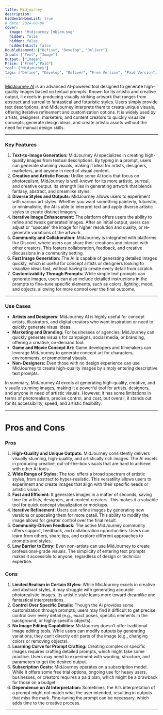 ```yaml
---
title: Midjourney
description: 
hiddenInHomeList: true
# date: 2024-08-08
cover:
  image: "Midjourney_Emblem.svg"
  hidden: false
  hidden: false
  hiddenInList: false
DoubleDiamond: ["Define", "Develop", "Deliver"]
Input: ["Text", "Image"]
Output: ["Image"]
Price: ["Free","Paid"]
tool: ["Midjourney"]
tags: ["Define", "Develop", "Deliver", "Free Version", "Paid Version", "Image Generation"]
---
```


[MidJourney AI](https://www.midjourney.com/home) is an advanced AI-powered tool designed to generate high-quality images based on textual prompts. Known for its artistic and creative output, it excels in producing visually striking artwork that ranges from abstract and surreal to fantastical and futuristic styles. Users simply provide text descriptions, and MidJourney interprets them to create unique visuals, offering iterative refinement and customization options. It is widely used by artists, designers, marketers, and content creators to quickly visualize concepts, generate design ideas, and create artistic assets without the need for manual design skills.

---

### Key Features
1. **Text-to-Image Generation:**
MidJourney AI specializes in creating high-quality images from textual descriptions. By typing in a prompt, users can generate stunning visuals, making it ideal for artists, designers, marketers, and anyone in need of visual content.
2. **Creative and Artistic Focus:**
Unlike some AI tools that focus on photorealism, MidJourney is well-known for its more artistic, surreal, and creative output. Its strength lies in generating artwork that blends fantasy, abstract, and dreamlike styles.
3. **Diverse Styles and Outputs:**
MidJourney allows users to experiment with various art styles. Whether you want something painterly, futuristic, or minimalistic, the AI is able to interpret text and apply diverse artistic styles to create distinct imagery.
4. **Iterative Image Enhancement:**
The platform offers users the ability to refine and tweak generated images. After an initial output, users can adjust or “upscale” the image for higher resolution and quality, or re-generate variations of the artwork.
5. **Community and Collaboration:**
MidJourney is integrated with platforms like Discord, where users can share their creations and interact with other creators. This fosters collaboration, feedback, and creative discussions in a community setting.
6. **Fast Image Generation:**
The AI is capable of generating detailed images quickly, which is useful for concept artists or designers looking to visualize ideas fast, without having to create every detail from scratch.
7. **Customizability Through Prompts:**
While simple text prompts can generate images, users can also include detailed instructions in the prompts to fine-tune specific elements, such as colors, lighting, mood, and objects, allowing for more control over the final outcome.

---

### Use Cases
- **Artists and Designers:** MidJourney AI is highly useful for concept artists, illustrators, and digital creators who want inspiration or need to quickly generate visual ideas.
- **Marketing and Branding:** For businesses or agencies, MidJourney can quickly generate visuals for campaigns, social media, or branding, offering a creative, on-demand tool.
- **Game and Movie Concept Art:** Game developers and filmmakers can leverage MidJourney to generate concept art for characters, environments, or promotional visuals.
- **Non-Designers:** Even those with no design experience can use MidJourney to create high-quality images by simply entering descriptive text prompts.

In summary, MidJourney AI excels at generating high-quality, creative, and visually stunning images, making it a powerful tool for artists, designers, and anyone in need of artistic visuals. However, it has some limitations in terms of photorealism, precise control, and cost, but overall, it stands out for its accessibility, speed, and artistic flexibility.

---

# Pros and Cons

### Pros

1. **High-Quality and Unique Outputs:**
MidJourney consistently delivers visually stunning, high-quality, and artistically rich images. The AI excels in producing creative, out-of-the-box visuals that are hard to achieve with other AI tools.
2. **Wide Range of Styles:**
The tool offers a broad spectrum of artistic styles, from abstract to hyper-realistic. This versatility allows users to experiment and create images that align with their specific needs or artistic vision.
3. **Fast and Efficient:**
It generates images in a matter of seconds, saving time for artists, designers, and content creators. This makes it a valuable tool for quick concept visualization or mockups.
4. **Iterative Refinement:**
Users can refine images by generating new versions or upscaling them for more detail. This ability to modify the image allows for greater control over the final result.
5. **Community-Driven Feedback:**
The active MidJourney community offers support, feedback, and collaboration opportunities. Users can learn from others, share tips, and explore different approaches to prompts and styles.
6. **Low Barrier to Entry:**
Even non-artists can use MidJourney to create professional-grade visuals. The simplicity of entering text prompts makes it accessible to anyone, regardless of design or technical expertise.

### Cons

1. **Limited Realism in Certain Styles:**
While MidJourney excels in creative and abstract styles, it may struggle with generating accurate photorealistic images. Its artistic style leans more toward dreamlike and fantastical interpretations.
2. **Control Over Specific Details:**
Though the AI provides some customization through prompts, users may find it difficult to get precise control over every detail (e.g., exact poses, specific elements in the background, or highly specific objects).
3. **No Image Editing Capabilities:**
MidJourney doesn’t offer traditional image editing tools. While users can modify outputs by generating variations, they can’t directly edit parts of the image (e.g., changing colors or removing objects).
4. **Learning Curve for Prompt Crafting:**
Creating complex or specific images requires crafting detailed prompts, which might take some practice. Users may need to experiment with wording, structure, and parameters to get the desired output.
5. **Subscription Costs:**
MidJourney operates on a subscription model. While it offers some free trial options, ongoing use for heavy users, businesses, or creators requires a paid plan, which might be a drawback for those on a budget.
6. **Dependence on AI Interpretation:**
Sometimes, the AI’s interpretation of a prompt might not match what the user intended, resulting in outputs that miss the mark. Fine-tuning the prompt can be necessary, which adds time to the creative process.

---
